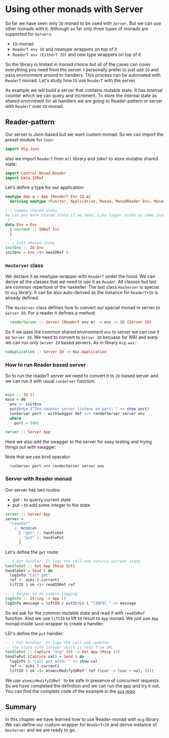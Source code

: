 # Using other monads with Server

So far we have seen only `IO` monad to be used with `Server`.
But we can use other monads with it. Although so far
only three types of monads are supported for `Servers`:

* `IO`-monad
* `ReaderT env IO` and newtype wrappers on top of it
* `ReaderT env (EitherT IO)` and new type wrappers on top of it

So the library is limited in monad choice but all of the cases
can cover everything you need from the server. 
I personally prefer to just use `IO` and pass environment around
to handlers. This process can be automated with `ReaderT` monad.
Let's study how to use `ReaderT` with the server.

As example we will build a server that contains mutable state.
It has internal counter which we can query and increment.
To store the internal state as shared envirnment for all handlers
we are going to Reader-pattern or server with `ReaderT` over `IO` monad. 

## Reader-pattern

Our server is Json-based but we want custom monad. So we can import the preset module
for `Json`:

```haskell
import Mig.Json
```

also we import `ReaderT` from `mtl` library and `IORef` to store mutable shared state:

```haskell
import Control.Monad.Reader
import Data.IORef
```

Let's define a type for our application:

```haskell
newtype App a = App (ReaderT Env IO a)
  deriving newtype (Functor, Applicative, Monad, MonadReader Env, MonadIO, HasServer)

{-| Common shared state
We can put more shared state if we need. Like logger state or some interfaces.
-}
data Env = Env
  { current :: IORef Int
  }

-- | Init shared state
initEnv :: IO Env
initEnv = Env <$> newIORef 0
```

### `HasServer` class

We declare it as newtype-wrapper with `ReaderT` under the hood.
We can derive all the classes that we need to use it as `Reader`.
All classes but last are common repertiore of the haskeller. 
The last class `HasServer` is special to `mig` library.
It can be also auto-derived as the instance for `ReaderT+IO` is already defined.

The `HasServer` class defines how to convert our special monad m server
to `Server IO`. For a reader it defines a method:

```haskell
  renderServer :: Server (ReaderT env m) -> env -> IO (Server IO)
```

So if we pass the common shared environment `env` to server
we can use it as `Server IO`. We need to convert to `Server IO`
becuase for WAI and warp we can run only `Server IO` based servers.
As in library `mig-wai`:

```haskell
toApplication :: Server IO -> Wai.Application
```

### How to run Reader based server

So to run the readerT server we need to convert it to `IO`-based server
and we can run it with usual `runServer` function:


```haskell

main :: IO ()
main = do
  env <- initEnv 
  putStrLn ("The counter server listens on port: " <> show port)
  runServer port . withSwagger def =<< renderServer server env
  where
    port = 8085

server :: Server App
```

Here we also add the swagger to the server for easy testing
and trying things out with swagger.

Note that we use bind operator:

```
  runServer port =<< renderServer server env
```

### Server with Reader monad

Our server has two routes:

* get - to querry current state
* put - to add some integer to the state

```haskell
server :: Server App
server =
  "counter"
    /. mconcat
      [ "get" /. handleGet
      , "put" /. handlePut
      ]
```
Let's define the `get` route:

```haskell
-- | Get handler. It logs the call and returns current state
handleGet :: Get App (Resp Int)
handleGet = Send $ do
  logInfo "Call get"
  ref <- asks (.current)
  liftIO $ ok <$> readIORef ref

-- | Helper to do simple logging
logInfo :: String -> App ()
logInfo message = liftIO $ putStrLn $ "[INFO] " <> message
```

So we ask for the common mutable state and read it with `readIORef` function.
Also we use `liftIO` to lift `IO` result to `App` monad.
We just use `App` monad inside `Send`-wrapper to create a handler.

LEt's define the `put` handler:

```haskell
-- | Put handler. It logs the call and updates 
-- the state with integer which is read from URL
handlePut :: Capture "arg" Int -> Get App (Resp ())
handlePut (Capture val) = Send $ do
  logInfo $ "Call put with: " <> show val
  ref <- asks (.current)
  liftIO $ ok <$> atomicModifyIORef' ref (\cur -> (cur + val, ()))
```

We use `atomicModifyIORef'` to be safe in presence of concurrent requests.
So we have completed the definition and we can run the app and try it out.
You can find the complete code of the example in the [`mig` repo](https://github.com/anton-k/mig/blob/main/examples/mig-example-apps/Counter/Main.hs).


## Summary 

In this chapter we have learned how to use Reader-monad with `mig` library.
We can define our custom wrapper for `ReaderT+IO` and derive instance 
of `HasServer` and we are ready to go.


